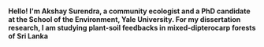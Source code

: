 
#### Hello! I'm Akshay Surendra, a community ecologist and a PhD candidate at the School of the Environment, Yale University. For my dissertation research, I am studying plant-soil feedbacks in mixed-dipterocarp forests of Sri Lanka


